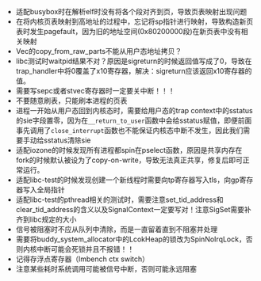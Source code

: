 - 适配busybox时在解析elf时没有将各个段对齐到页，导致页表映射出现问题
- 在将内核页表映射到高地址的过程中，忘记将sp指针进行映射，导致构造新页表时发生pagefault，因为旧的地址空间(0x80200000段)在新页表中没有相关映射
- Vec的copy_from_raw_parts不能从用户态地址拷贝？
- libc测试时waitpid结果不对？原因是sigreturn的时候返回值写成了0，导致在trap_handler中将0覆盖了x10寄存器，解决：sigreturn应该返回x10寄存器的值。
- 需要写sepc或者stvec寄存器时一定要关中断！！！
- 不要随意刷表，只能刷本进程的页表
- 进程一开始从用户态回到内核态时，需要给用户态的trap context中的sstatus的sie字段置零，因为在`__return_to_user`函数中会给sstatus赋值，即便前面事先调用了`close_interrupt`函数也不能保证内核态中断不发生，因此我们需要手动给sstatus清除sie
- 适配iozone的时候发现所有进程都spin在pselect函数，原因是共享内存在fork的时候默认被设为了copy-on-write，导致无法真正共享，修复后即可正常运行。
- 适配libc-test的时候发现创建一个新线程时需要向tp寄存器写入tls，向gp寄存器写入全局指针
- 适配libc-test的pthread相关的测试时，需要注意set_tid_address和clear_tid_address的含义以及SignalContext一定要写对！注意SigSet需要补齐到libc规定的大小
- 信号被阻塞时不应从队列中清除，而是一直留着直到不阻塞并处理
- 需要将buddy_system_allocator中的LcokHeap的锁改为SpinNoIrqLock，否则内核中断可能会死锁并且不报错！！
- 记得存浮点寄存器（lmbench ctx switch）
- 注意某些耗时系统调用可能被信号中断，否则可能永远阻塞